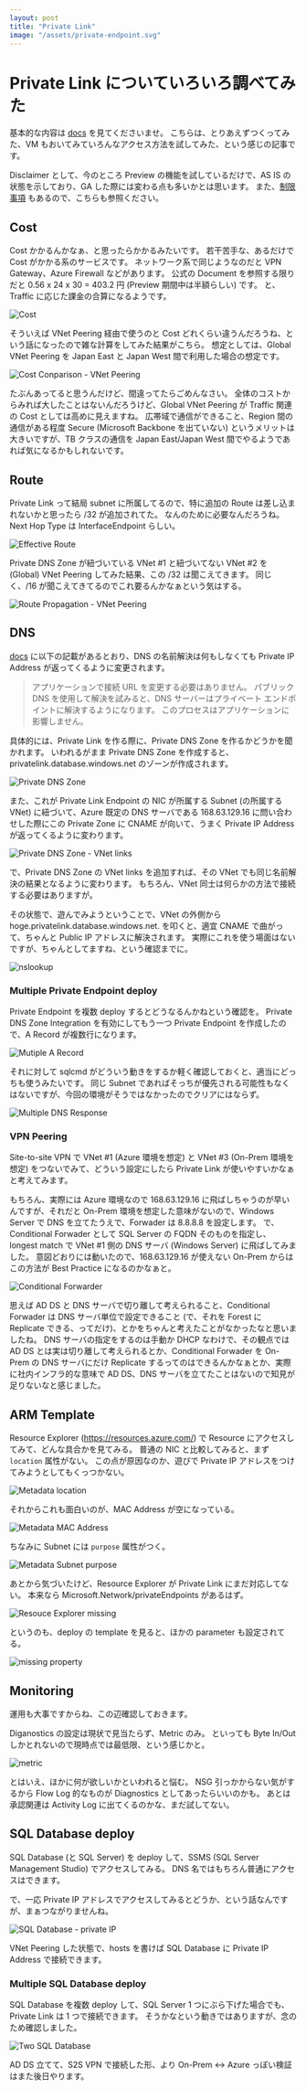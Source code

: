 ```yaml
---
layout: post
title: "Private Link"
image: "/assets/private-endpoint.svg"
---
```


# Private Link についていろいろ調べてみた

基本的な内容は [docs](https://docs.microsoft.com/ja-jp/azure/private-link/private-link-overview) を見てくださいませ。
こちらは、とりあえずつくってみた、VM もおいてみていろんなアクセス方法を試してみた、という感じの記事です。

Disclaimer として、今のところ Preview の機能を試しているだけで、AS IS の状態を示しており、GA した際には変わる点も多いかとは思います。
また、[制限事項](https://docs.microsoft.com/ja-jp/azure/private-link/private-endpoint-overview#limitations) もあるので、こちらも参照ください。

## Cost

Cost かかるんかなぁ、と思ったらかかるみたいです。
若干苦手な、あるだけで Cost がかかる系のサービスです。
ネットワーク系で同じようなのだと VPN Gateway、Azure Firewall などがあります。
公式の Document を参照する限りだと 0.56 x 24 x 30 = 403.2 円 (Preview 期間中は半額らしい) です。
と、Traffic に応じた課金の合算になるようです。

![Cost](/assets/private-link-cost.png)

そういえば VNet Peering 経由で使うのと Cost どれくらい違うんだろうね、という話になったので雑な計算をしてみた結果がこちら。
想定としては、Global VNet Peering を Japan East と Japan West 間で利用した場合の想定です。

![Cost Conparison - VNet Peering](/assets/private-link-cost-comparison.png)

たぶんあってると思うんだけど、間違ってたらごめんなさい。
全体のコストからみれば大したことはないんだろうけど、Global VNet Peering が Traffic 関連の Cost としては高めに見えますね。
広帯域で通信ができること、Region 間の通信がある程度 Secure (Microsoft Backbone を出ていない) というメリットは大きいですが、TB クラスの通信を Japan East/Japan West 間でやるようであれば気になるかもしれないです。

## Route

Private Link って結局 subnet に所属してるので、特に追加の Route は差し込まれないかと思ったら /32 が追加されてた。
なんのために必要なんだろうね。
Next Hop Type は InterfaceEndpoint らしい。

![Effective Route](/assets/private-link-effective-route.png)

Private DNS Zone が紐づいている VNet #1 と紐づいてない VNet #2 を (Global) VNet Peering してみた結果、この /32 は聞こえてきます。
同じく、/16 が聞こえてきてるのでこれ要るんかなぁという気はする。

![Route Propagation - VNet Peering](/assets/private-link-route-vnet-peering.png)

## DNS

[docs](https://docs.microsoft.com/ja-jp/azure/private-link/private-endpoint-overview#dns-configuration) に以下の記載があるとおり、DNS の名前解決は何もしなくても Private IP Address が返ってくるように変更されます。

> アプリケーションで接続 URL を変更する必要はありません。 パブリック DNS を使用して解決を試みると、DNS サーバーはプライベート エンドポイントに解決するようになります。 このプロセスはアプリケーションに影響しません。

具体的には、Private Link を作る際に、Private DNS Zone を作るかどうかを聞かれます。
いわれるがまま Private DNS Zone を作成すると、privatelink.database.windows.net のゾーンが作成されます。

![Private DNS Zone](/assets/private-link-private-dns-zone.png)

また、これが Private Link Endpoint の NIC が所属する Subnet (の所属する VNet) に紐づいて、Azure 既定の DNS サーバである 168.63.129.16 に問い合わせした際にこの Private Zone に CNAME が向いて、うまく Private IP Address が返ってくるように変わります。

![Private DNS Zone - VNet links](/assets/private-link-vnet-links.png)

で、Private DNS Zone の VNet links を追加すれば、その VNet でも同じ名前解決の結果となるように変わります。
もちろん、VNet 同士は何らかの方法で接続する必要はありますが。

その状態で、遊んでみようということで、VNet の外側から hoge.privatelink.database.windows.net. を叩くと、適宜 CNAME で曲がって、ちゃんと Public IP アドレスに解決されます。
実際にこれを使う場面はないですが、ちゃんとしてますね、という確認までに。

![nslookup](/assets/private-link-nslookup.png)

### Multiple Private Endpoint deploy

Private Endpoint を複数 deploy するとどうなるんかねという確認を。
Private DNS Zone Integration を有効にしてもう一つ Private Endpoint を作成したので、A Record が複数行になります。

![Mutiple A Record](/assets/private-link-multiple-a-record.png)

それに対して sqlcmd がどういう動きをするか軽く確認しておくと、適当にどっちも使うみたいです。
同じ Subnet であればそっちが優先される可能性もなくはないですが、今回の環境がそうではなかったのでクリアにはならず。

![Multiple DNS Response](/assets/private-link-multiple-dns-response.png)

### VPN Peering

Site-to-site VPN で VNet #1 (Azure 環境を想定) と VNet #3 (On-Prem 環境を想定) をつないでみて、どういう設定にしたら Private Link が使いやすいかなぁと考えてみます。

もちろん、実際には Azure 環境なので 168.63.129.16 に飛ばしちゃうのが早いんですが、それだと On-Prem 環境を想定した意味がないので、Windows Server で DNS を立てたうえで、Forwader は 8.8.8.8 を設定します。
で、Conditional Forwader として SQL Server の FQDN そのものを指定し、longest match で VNet #1 側の DNS サーバ (Windows Server) に飛ばしてみました。
意図どおりには動いたので、168.63.129.16 が使えない On-Prem からはこの方法が Best Practice になるのかなぁと。

![Conditional Forwarder](/assets/private-link-conditional-forwarder-peer.png)

思えば AD DS と DNS サーバで切り離して考えられること、Conditional Forwader は DNS サーバ単位で設定できること (で、それを Forest に Replicate できる、ってだけ)、とかをちゃんと考えたことがなかったなと思いましたね。
DNS サーバの指定をするのは手動か DHCP なわけで、その観点では AD DS とは実は切り離して考えられるとか、Conditional Forwader を On-Prem の DNS サーバにだけ Replicate するってのはできるんかなぁとか、実際に社内インフラ的な意味で AD DS、DNS サーバを立てたことはないので知見が足りないなと感じました。

## ARM Template

Resource Explorer (https://resources.azure.com/) で Resource にアクセスしてみて、どんな具合かを見てみる。
普通の NIC と比較してみると、まず `location` 属性がない。
この点が原因なのか、遊びで Private IP アドレスをつけてみようとしてもくっつかない。

![Metadata location](/assets/private-link-metadata-location.png)

それからこれも面白いのが、MAC Address が空になっている。

![Metadata MAC Address](/assets/private-link-metadata-mac-address.png)

ちなみに Subnet には `purpose` 属性がつく。

![Metadata Subnet purpose](/assets/private-link-metadata-subnet-purpose.png)

あとから気づいたけど、Resource Explorer が Private Link にまだ対応してない。
本来なら Microsoft.Network/privateEndpoints があるはず。

![Resouce Explorer missing](/assets/private-link-resource-explorer-missing.png)

というのも、deploy の template を見ると、ほかの parameter も設定されてる。

![missing property](/assets/private-link-missing-property.png)

## Monitoring

運用も大事ですからね、この辺確認しておきます。

Diganostics の設定は現状で見当たらず、Metric のみ。
といっても Byte In/Out しかとれないので現時点では最低限、という感じかと。

![metric](/assets/private-link-metric.png)

とはいえ、ほかに何が欲しいかといわれると悩む。
NSG 引っかからない気がするから Flow Log 的なものが Diagnostics としてあったらいいのかも。
あとは承認関連は Activity Log に出てくるのかな、まだ試してない。

## SQL Database deploy

SQL Database (と SQL Server) を deploy して、SSMS (SQL Server Management Studio) でアクセスしてみる。
DNS 名ではもちろん普通にアクセスはできます。

で、一応 Private IP アドレスでアクセスしてみるとどうか、という話なんですが、まぁつながりませんね。

![SQL Database - private IP](/assets/private-link-sql-database-private-ip.png)

VNet Peering した状態で、hosts を書けば SQL Database に Private IP Address で接続できます。

### Multiple SQL Database deploy

SQL Database を複数 deploy して、SQL Server 1 つにぶら下げた場合でも、Private Link は 1 つで接続できます。
そうかなという動きではありますが、念のため確認しました。

![Two SQL Database](/assets/private-link-two-sql-database.png)

AD DS 立てて、S2S VPN で接続した形、より On-Prem <-> Azure っぽい検証はまた後日やります。